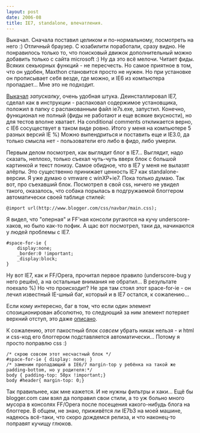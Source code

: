```yaml
---
layout: post
date: 2006-08
title: IE7, standalone, впечатления.
---
```


Выкачал. Сначала поставил целиком и по-нормальному, посмотреть на него :) Отличный браузер. С юзабилити поработали, сразу видно. Не понравилось только то, что поисковый движок дополнительный можно добавить только с сайта microsoft :) Ну да это всё мелочи. Читает
фиды. Всяких секьюрных функций - не пересчесть. Но самое приятное в том, что он удобен, Maxthon становится просто не нужен. Но при установке он прописывает себя везде, где можно, и IE6 из компьютера пропадает... Мне это не подходит.

<a href="http://tredosoft.com/IE7_standalone">Выкачал</a> <i>запускалку</i>, очень удобная штука. Деинсталлировал IE7, сделал как в инструкции - распаковал содержимое установщика, положил в папку с распакованным файл ie7s.exe, запустил. Конечно, функционал не полный (фиды не работают и еще всякие вкусности), но для тестов вполне хватает. На conditional comments откликается верно, с IE6 сосуществует в таком виде ровно. Итого у меня на компьютере 5 разных версий IE %) Можно выпендриться и поставить еще и IE3.0, да только смысла нет - пользователи его либо в фидо, либо умерли.

Первым делом посмотрел, как выглядит блог в IE7... Выглядит, надо сказать, неплохо, только съехал чуть-чуть вверх блок с большой картинкой и текст понизу. Самое обидное, что в IE7 у меня не вылазят алёрты. Это существенно принижает ценность IE7 как standalone-версии. Я уже думаю о vmware с winXP+ie7. Пока только думаю. Так вот, про съехавший блок. Посмотрел в свой css, ничего не увидел такого, оказалось, что собака порылась в подгружаемой блоггером автоматически своей таблице стилей:

	@import url(http://www.blogger.com/css/navbar/main.css);

Я видел, что "оперная" и FF'ная консоли ругаются на кучу underscore-хаков, но было как-то пофик. А щас вот посмотрел, таки да, начинаются у людей проблемы с IE7.

	#space-for-ie {
		display:none;
		_border:0 !important;
		_display:block;
	}

Ну вот IE7, как и FF/Opera, прочитал первое правило (underscore-bug у него решён), а на остальные внимания не обратил... В результате поехало %) Но что происходит? Не зря там стоял этот space-for-ie - он лечил известный IE-шный баг, который и в IE7 остался, к
сожалению...

Если кому интересно, баг в том, что если один элемент спозиционирован абсолютно, то следующий за ним элемент потеряет верхний отступ, это даже <a href="http://www.brunildo.it/test/IEWapie2.html">описано</a>.

К сожалению, этот пакостный блок <i>совсем</i> убрать никак нельзя - и html и css-код его блоггером подставляется автоматически... Потому я просто поправлю css :)

	/* скрою совсем этот несчастный блок */
	#space-for-ie { display: none; }
	/* заменим пропадающий в IE6/7 margin-top у ребёнка на такой же padding-bottom, но у родителя:*/
	body { padding-top: 50px !important;}
	body #header{ margin-top: 0;}

Так правильнее, как мне кажется. И не нужны фильтры и хаки... Ещё бы blogger.com сам взял да поправил свои стили, а то уж больно много мусора в консолях FF/Opera после посещения какого-нибудь блога на блоггере. В общем, не знаю, приживётся ли IE7b3 на моей машине, надеюсь всё-таки, что скоро дождемся релиза, и что наконец-то поправят кучищу глюков.